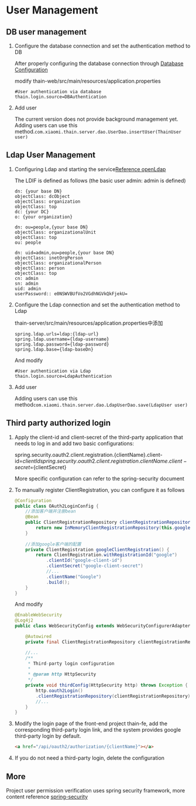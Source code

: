 <!--
 Copyright (c) 2019, Xiaomi, Inc.  All rights reserved.
 This source code is licensed under the Apache License Version 2.0, which
 can be found in the LICENSE file in the root directory of this source tree.
-->
# User Management

## DB user management

1. Configure the database connection and set the authentication method to DB

    After properly configuring the database connection through [Database Configuration](./2.数据库配置.md)

    modify thain-web/src/main/resources/application.properties

    ```properties
    #User authentication via database
    thain.login.source=DBAuthentication
    ```
    
1. Add user

    The current version does not provide background management yet. Adding users can use this method.`com.xiaomi.thain.server.dao.UserDao.insertUser(ThainUser user)`

## Ldap User Management

1. Configuring Ldap and starting the service[Reference openLdap](http://www.openldap.org/doc)

    The LDIF is defined as follows (the basic user admin: admin is defined)    
   
    ```ldif
    dn: {your base DN}
    objectClass: dcObject
    objectClass: organization
    objectClass: top
    dc: {your DC}
    o: {your organization}
    
    dn: ou=people,{your base DN}
    objectClass: organizationalUnit
    objectClass: top
    ou: people
    
    dn: uid=admin,ou=people,{your base DN}
    objectClass: inetOrgPerson
    objectClass: organizationalPerson
    objectClass: person
    objectClass: top
    cn: admin
    sn: admin
    uid: admin
    userPassword:: e0NSWVBUfVo2VGdhNGVkQkFjekU=
    ``` 

1. Configure the Ldap connection and set the authentication method to Ldap

    thain-server/src/main/resources/application.properties中添加
    
    ```properties
    spring.ldap.urls=ldap:{ldap-url}
    spring.ldap.username={ldap-username}
    spring.ldap.password={ldap-password}
    spring.ldap.base={ldap-baseDn}
    ```
    And modify
    ```properties
    #User authentication via Ldap    
    thain.login.source=LdapAuthentication
    ```

1. Add user

    Adding users can use this method`com.xiaomi.thain.server.dao.LdapUserDao.save(LdapUser user)`

## Third party authorized login

1. Apply the client-id and client-secret of the third-party application that needs to log in and add two basic configurations:

    spring.security.oauth2.client.registration.{clientName}.client-id=${clientId}  
    spring.security.oauth2.client.registration.{clientName}.client-secret=${clientSecret}
    
    More specific configuration can refer to the spring-security document    

1. To manually register ClientRegistration, you can configure it as follows
    
    ```java
    @Configuration
    public class OAuth2LoginConfig {
        //添加客户端并注册bean
    	@Bean
	 	public ClientRegistrationRepository clientRegistrationRepository() {
	 		return new InMemoryClientRegistrationRepository(this.googleClientRegistration());
	 	}
	 
	 	//添加google客户端的配置
	  	private ClientRegistration googleClientRegistration() {
	  		return ClientRegistration.withRegistrationId("google")
	  			.clientId("google-client-id")
	  			.clientSecret("google-client-secret")
	  			//...
	  			.clientName("Google")
	  			.build();
	 	}
    }
    ```

    And modify
    
    ```java
    @EnableWebSecurity
    @Log4j2
    public class WebSecurityConfig extends WebSecurityConfigurerAdapter {
    
        @Autowired
        private final ClientRegistrationRepository clientRegistrationRepository;
    
        //...
        /**
         * Third-party login configuration
         *
         * @param http HttpSecurity
         */
        private void thirdConfig(HttpSecurity http) throws Exception {
            http.oauth2Login()
            .clientRegistrationRepository(clientRegistrationRepository);
            //...
        }
    }    
    ```
    
1. Modify the login page of the front-end project thain-fe, add the corresponding third-party login link, and the system provides google third-party login by default.

    ```html
    <a href="/api/oauth2/authorization/{clientName}"></a>
    ```
1. If you do not need a third-party login, delete the configuration

## More

Project user permission verification uses spring security framework, more content reference [spring-security](https://docs.spring.io/spring-security/site/docs/old/5.2.0.BUILD-SNAPSHOT/reference/htmlsingle)
